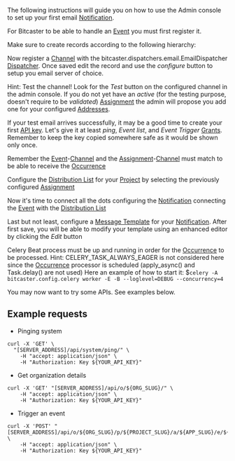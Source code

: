 The following instructions will guide you on how to use the Admin console to set up your first email
[Notification](notification).

For Bitcaster to be able to handle an [Event](event) you must first register it.

Make sure to create records according to the following hierarchy:



Now register a [Channel](channel) with the bitcaster.dispatchers.email.EmailDispatcher [Dispatcher](dispatcher).
Once saved edit the record and use the *configure* button to setup you email server of choice.

Hint: Test the channel! Look for the *Test* button on the configured channel in the admin console.
If you do not yet have an _active_ (for the testing purpose, doesn't require to be _validated_) [Assignment](assignment) the admin will propose you add one for your configured
[Addresses](address).

If your test email arrives successfully, it may be a good time to create your first [API key](api-key).
Let's give it at least _ping_, _Event list_, and _Event Trigger_ [Grants](grant).
Remember to keep the key copied somewhere safe as it would be shown only once.

[//]: # (TODO: Assignment Validation feature documention: seams not used... the only part of the code where Assignment.validated is used, AddressManager.valid, is never referenced)

Remember the [Event](event)-[Channel](channel) and the [Assignment](assignment)-[Channel](channel) must match to be
able to receive the [Occurrence](occurrence)

Configure the [Distribution List](distributionlist) for your [Project](project) by selecting the previously configured [Assignment](assignment)

Now it's time to connect all the dots configuring the [Notification](notification) connecting the [Event](event) with the [Distribution List](distributionlist)

Last but not least, configure a [Message Template](message) for your [Notification](notification).
After first save, you will be able to modify your template using an enhanced editor by clicking the *Edit* button 

Celery Beat process must be up and running in order for the [Occurrence](occurence) to be processed.
Hint: CELERY_TASK_ALWAYS_EAGER is not considered here since the [Occurrence](occurence) processor is scheduled (apply_async() and Task.delay() are not used)
Here an example of how to start it: $`celery -A bitcaster.config.celery worker -E -B --loglevel=DEBUG --concurrency=4`

You may now want to try some APIs. See examples below.

## Example requests

- Pinging system

```shell
curl -X 'GET' \
  "[SERVER_ADDRESS]/api/system/ping/" \
    -H "accept: application/json" \
    -H "Authorization: Key ${YOUR_API_KEY}"
```

- Get organization details

```shell
curl -X 'GET' "[SERVER_ADDRESS]/api/o/${ORG_SLUG}/" \
    -H "accept: application/json" \
    -H "Authorization: Key ${YOUR_API_KEY}"
```

- Trigger an event

```shell
curl -X 'POST' "[SERVER_ADDRESS]/api/o/${ORG_SLUG}/p/${PROJECT_SLUG}/a/${APP_SLUG}/e/${EVENT_SLUG}/trigger/" \
    -H "accept: application/json" \
    -H "Authorization: Key ${YOUR_API_KEY}"
```
